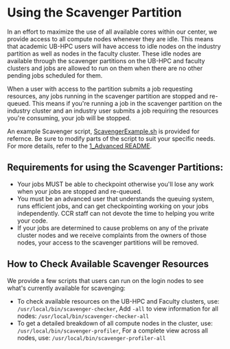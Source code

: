 # Using the Scavenger Partition

In an effort to maximize the use of all available cores within our center, we provide access to all compute nodes whenever they are idle. This means that academic UB-HPC users will have access to idle nodes on the industry partition as well as nodes in the faculty cluster. These idle nodes are available through the scavenger partitions on the UB-HPC and faculty clusters and jobs are allowed to run on them when there are no other pending jobs scheduled for them.

When a user with access to the partition submits a job requesting resources, any jobs running in the scavenger partition are stopped and re-queued. This means if you're running a job in the scavenger partition on the industry cluster and an industry user submits a job requiring the resources you're consuming, your job will be stopped.

An example Scavenger script, [ScavengerExample.sh](./ScavengerExample.sh) is provided for refernce. Be sure to modify parts of the script to suit your specific needs. For more details, refer to the [1_Advanced README](../README.md).

## Requirements for using the Scavenger Partitions:

- Your jobs MUST be able to checkpoint otherwise you'll lose any work when your jobs are stopped and re-queued.
- You must be an advanced user that understands the queuing system, runs efficient jobs, and can get checkpointing working on your jobs independently. CCR staff can not devote the time to helping you write your code.
- If your jobs are determined to cause problems on any of the private cluster nodes and we receive complaints from the owners of those nodes, your access to the scavenger partitions will be removed.

## How to Check Available Scavenger Resources

We provide a few scripts that users can run on the login nodes to see what's currently available for scavenging:

- To check available resources on the UB-HPC and Faculty clusters, use: `/usr/local/bin/scavenger-checker`,
Add `-all` to view information for all nodes: `/usr/local/bin/scavenger-checker-all`
- To get a detailed breakdown of all compute nodes in the cluster, use: `/usr/local/bin/scavenger-profiler`, 
For a complete view across all nodes, use: `/usr/local/bin/scavenger-profiler-all`
